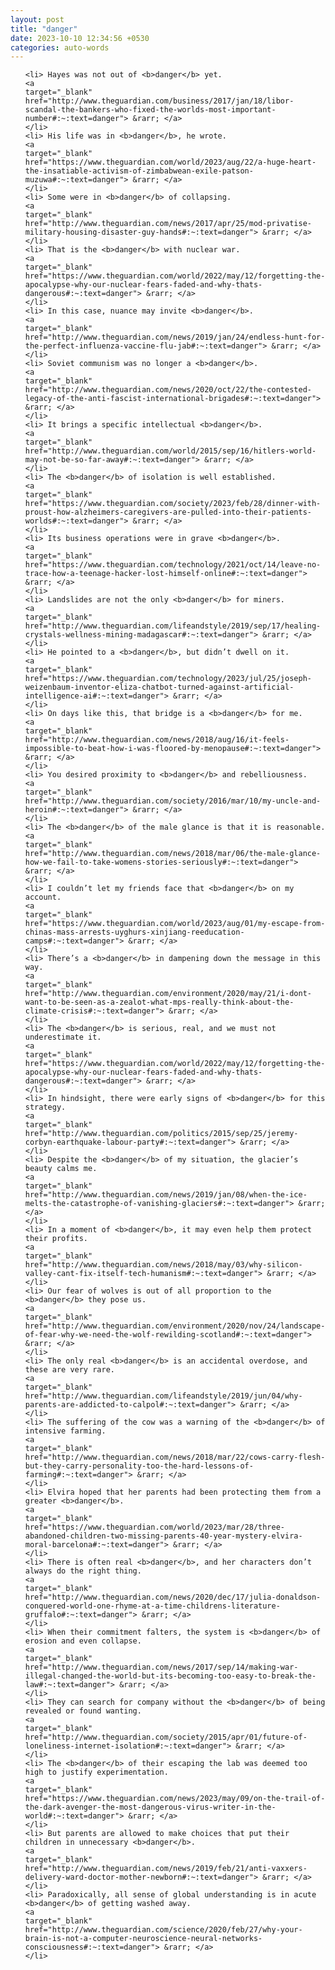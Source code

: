 ```yaml
---
layout: post
title: "danger"
date: 2023-10-10 12:34:56 +0530
categories: auto-words
---
```

<ol>

    <li> Hayes was not out of <b>danger</b> yet.
    <a 
    target="_blank" 
    href="http://www.theguardian.com/business/2017/jan/18/libor-scandal-the-bankers-who-fixed-the-worlds-most-important-number#:~:text=danger"> &rarr; </a>
    </li>
    <li> His life was in <b>danger</b>, he wrote.
    <a 
    target="_blank" 
    href="https://www.theguardian.com/world/2023/aug/22/a-huge-heart-the-insatiable-activism-of-zimbabwean-exile-patson-muzuwa#:~:text=danger"> &rarr; </a>
    </li>
    <li> Some were in <b>danger</b> of collapsing.
    <a 
    target="_blank" 
    href="http://www.theguardian.com/news/2017/apr/25/mod-privatise-military-housing-disaster-guy-hands#:~:text=danger"> &rarr; </a>
    </li>
    <li> That is the <b>danger</b> with nuclear war.
    <a 
    target="_blank" 
    href="https://www.theguardian.com/world/2022/may/12/forgetting-the-apocalypse-why-our-nuclear-fears-faded-and-why-thats-dangerous#:~:text=danger"> &rarr; </a>
    </li>
    <li> In this case, nuance may invite <b>danger</b>.
    <a 
    target="_blank" 
    href="http://www.theguardian.com/news/2019/jan/24/endless-hunt-for-the-perfect-influenza-vaccine-flu-jab#:~:text=danger"> &rarr; </a>
    </li>
    <li> Soviet communism was no longer a <b>danger</b>.
    <a 
    target="_blank" 
    href="http://www.theguardian.com/news/2020/oct/22/the-contested-legacy-of-the-anti-fascist-international-brigades#:~:text=danger"> &rarr; </a>
    </li>
    <li> It brings a specific intellectual <b>danger</b>.
    <a 
    target="_blank" 
    href="http://www.theguardian.com/world/2015/sep/16/hitlers-world-may-not-be-so-far-away#:~:text=danger"> &rarr; </a>
    </li>
    <li> The <b>danger</b> of isolation is well established.
    <a 
    target="_blank" 
    href="https://www.theguardian.com/society/2023/feb/28/dinner-with-proust-how-alzheimers-caregivers-are-pulled-into-their-patients-worlds#:~:text=danger"> &rarr; </a>
    </li>
    <li> Its business operations were in grave <b>danger</b>.
    <a 
    target="_blank" 
    href="https://www.theguardian.com/technology/2021/oct/14/leave-no-trace-how-a-teenage-hacker-lost-himself-online#:~:text=danger"> &rarr; </a>
    </li>
    <li> Landslides are not the only <b>danger</b> for miners.
    <a 
    target="_blank" 
    href="http://www.theguardian.com/lifeandstyle/2019/sep/17/healing-crystals-wellness-mining-madagascar#:~:text=danger"> &rarr; </a>
    </li>
    <li> He pointed to a <b>danger</b>, but didn’t dwell on it.
    <a 
    target="_blank" 
    href="https://www.theguardian.com/technology/2023/jul/25/joseph-weizenbaum-inventor-eliza-chatbot-turned-against-artificial-intelligence-ai#:~:text=danger"> &rarr; </a>
    </li>
    <li> On days like this, that bridge is a <b>danger</b> for me.
    <a 
    target="_blank" 
    href="http://www.theguardian.com/news/2018/aug/16/it-feels-impossible-to-beat-how-i-was-floored-by-menopause#:~:text=danger"> &rarr; </a>
    </li>
    <li> You desired proximity to <b>danger</b> and rebelliousness.
    <a 
    target="_blank" 
    href="http://www.theguardian.com/society/2016/mar/10/my-uncle-and-heroin#:~:text=danger"> &rarr; </a>
    </li>
    <li> The <b>danger</b> of the male glance is that it is reasonable.
    <a 
    target="_blank" 
    href="http://www.theguardian.com/news/2018/mar/06/the-male-glance-how-we-fail-to-take-womens-stories-seriously#:~:text=danger"> &rarr; </a>
    </li>
    <li> I couldn’t let my friends face that <b>danger</b> on my account.
    <a 
    target="_blank" 
    href="https://www.theguardian.com/world/2023/aug/01/my-escape-from-chinas-mass-arrests-uyghurs-xinjiang-reeducation-camps#:~:text=danger"> &rarr; </a>
    </li>
    <li> There’s a <b>danger</b> in dampening down the message in this way.
    <a 
    target="_blank" 
    href="http://www.theguardian.com/environment/2020/may/21/i-dont-want-to-be-seen-as-a-zealot-what-mps-really-think-about-the-climate-crisis#:~:text=danger"> &rarr; </a>
    </li>
    <li> The <b>danger</b> is serious, real, and we must not underestimate it.
    <a 
    target="_blank" 
    href="https://www.theguardian.com/world/2022/may/12/forgetting-the-apocalypse-why-our-nuclear-fears-faded-and-why-thats-dangerous#:~:text=danger"> &rarr; </a>
    </li>
    <li> In hindsight, there were early signs of <b>danger</b> for this strategy.
    <a 
    target="_blank" 
    href="http://www.theguardian.com/politics/2015/sep/25/jeremy-corbyn-earthquake-labour-party#:~:text=danger"> &rarr; </a>
    </li>
    <li> Despite the <b>danger</b> of my situation, the glacier’s beauty calms me.
    <a 
    target="_blank" 
    href="http://www.theguardian.com/news/2019/jan/08/when-the-ice-melts-the-catastrophe-of-vanishing-glaciers#:~:text=danger"> &rarr; </a>
    </li>
    <li> In a moment of <b>danger</b>, it may even help them protect their profits.
    <a 
    target="_blank" 
    href="http://www.theguardian.com/news/2018/may/03/why-silicon-valley-cant-fix-itself-tech-humanism#:~:text=danger"> &rarr; </a>
    </li>
    <li> Our fear of wolves is out of all proportion to the <b>danger</b> they pose us.
    <a 
    target="_blank" 
    href="http://www.theguardian.com/environment/2020/nov/24/landscape-of-fear-why-we-need-the-wolf-rewilding-scotland#:~:text=danger"> &rarr; </a>
    </li>
    <li> The only real <b>danger</b> is an accidental overdose, and these are very rare.
    <a 
    target="_blank" 
    href="http://www.theguardian.com/lifeandstyle/2019/jun/04/why-parents-are-addicted-to-calpol#:~:text=danger"> &rarr; </a>
    </li>
    <li> The suffering of the cow was a warning of the <b>danger</b> of intensive farming.
    <a 
    target="_blank" 
    href="http://www.theguardian.com/news/2018/mar/22/cows-carry-flesh-but-they-carry-personality-too-the-hard-lessons-of-farming#:~:text=danger"> &rarr; </a>
    </li>
    <li> Elvira hoped that her parents had been protecting them from a greater <b>danger</b>.
    <a 
    target="_blank" 
    href="https://www.theguardian.com/world/2023/mar/28/three-abandoned-children-two-missing-parents-40-year-mystery-elvira-moral-barcelona#:~:text=danger"> &rarr; </a>
    </li>
    <li> There is often real <b>danger</b>, and her characters don’t always do the right thing.
    <a 
    target="_blank" 
    href="http://www.theguardian.com/news/2020/dec/17/julia-donaldson-conquered-world-one-rhyme-at-a-time-childrens-literature-gruffalo#:~:text=danger"> &rarr; </a>
    </li>
    <li> When their commitment falters, the system is <b>danger</b> of erosion and even collapse.
    <a 
    target="_blank" 
    href="http://www.theguardian.com/news/2017/sep/14/making-war-illegal-changed-the-world-but-its-becoming-too-easy-to-break-the-law#:~:text=danger"> &rarr; </a>
    </li>
    <li> They can search for company without the <b>danger</b> of being revealed or found wanting.
    <a 
    target="_blank" 
    href="http://www.theguardian.com/society/2015/apr/01/future-of-loneliness-internet-isolation#:~:text=danger"> &rarr; </a>
    </li>
    <li> The <b>danger</b> of their escaping the lab was deemed too high to justify experimentation.
    <a 
    target="_blank" 
    href="https://www.theguardian.com/news/2023/may/09/on-the-trail-of-the-dark-avenger-the-most-dangerous-virus-writer-in-the-world#:~:text=danger"> &rarr; </a>
    </li>
    <li> But parents are allowed to make choices that put their children in unnecessary <b>danger</b>.
    <a 
    target="_blank" 
    href="http://www.theguardian.com/news/2019/feb/21/anti-vaxxers-delivery-ward-doctor-mother-newborn#:~:text=danger"> &rarr; </a>
    </li>
    <li> Paradoxically, all sense of global understanding is in acute <b>danger</b> of getting washed away.
    <a 
    target="_blank" 
    href="http://www.theguardian.com/science/2020/feb/27/why-your-brain-is-not-a-computer-neuroscience-neural-networks-consciousness#:~:text=danger"> &rarr; </a>
    </li>